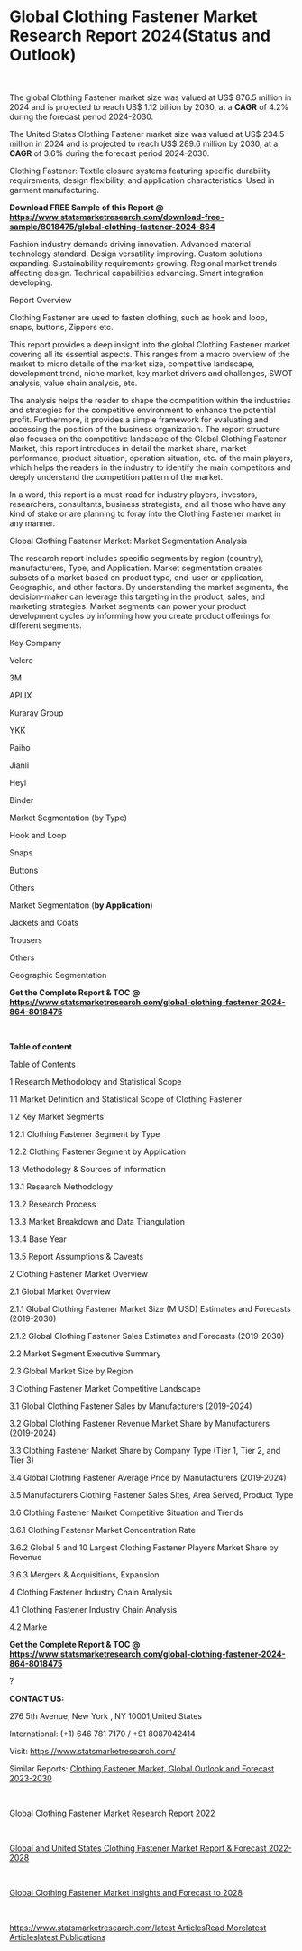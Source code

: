 <h1>Global Clothing Fastener Market Research Report 2024(Status and Outlook)</h1><br/><p>The global Clothing Fastener market size was valued at US$ 876.5 million in 2024 and is projected to reach US$ 1.12 billion by 2030, at a <strong>CAGR</strong> of 4.2% during the forecast period 2024-2030.</p>
 
 
 
 <p>The United States Clothing Fastener market size was valued at US$ 234.5 million in 2024 and is projected to reach US$ 289.6 million by 2030, at a <strong>CAGR</strong> of 3.6% during the forecast period 2024-2030.</p>
 
 
 
 <p>Clothing Fastener: Textile closure systems featuring specific durability requirements, design flexibility, and application characteristics. Used in garment manufacturing.</p>
 
 
 
 <p><strong>Download FREE Sample of this Report @ <a href="https://www.statsmarketresearch.com/download-free-sample/8018475/global-clothing-fastener-2024-864">https://www.statsmarketresearch.com/download-free-sample/8018475/global-clothing-fastener-2024-864</a></strong></p>
 
 
 
 <p>Fashion industry demands driving innovation. Advanced material technology standard. Design versatility improving. Custom solutions expanding. Sustainability requirements growing. Regional market trends affecting design. Technical capabilities advancing. Smart integration developing.</p>
 
 
 
 <p>Report Overview</p>
 
 
 
 <p>Clothing Fastener are used to fasten clothing, such as hook and loop, snaps, buttons, Zippers etc.</p>
 
 
 
 <p>This report provides a deep insight into the global Clothing Fastener market covering all its essential aspects. This ranges from a macro overview of the market to micro details of the market size, competitive landscape, development trend, niche market, key market drivers and challenges, SWOT analysis, value chain analysis, etc.</p>
 
 
 
 <p>The analysis helps the reader to shape the competition within the industries and strategies for the competitive environment to enhance the potential profit. Furthermore, it provides a simple framework for evaluating and accessing the position of the business organization. The report structure also focuses on the competitive landscape of the Global Clothing Fastener Market, this report introduces in detail the market share, market performance, product situation, operation situation, etc. of the main players, which helps the readers in the industry to identify the main competitors and deeply understand the competition pattern of the market.</p>
 
 
 
 <p>In a word, this report is a must-read for industry players, investors, researchers, consultants, business strategists, and all those who have any kind of stake or are planning to foray into the Clothing Fastener market in any manner.</p>
 
 
 
 <p>Global Clothing Fastener Market: Market Segmentation Analysis</p>
 
 
 
 <p>The research report includes specific segments by region (country), manufacturers, Type, and Application. Market segmentation creates subsets of a market based on product type, end-user or application, Geographic, and other factors. By understanding the market segments, the decision-maker can leverage this targeting in the product, sales, and marketing strategies. Market segments can power your product development cycles by informing how you create product offerings for different segments.</p>
 
 
 
 <p>Key Company</p>
 
 
 
 <p>Velcro</p>
 
 
 
 <p>3M</p>
 
 
 
 <p>APLIX</p>
 
 
 
 <p>Kuraray Group</p>
 
 
 
 <p>YKK</p>
 
 
 
 <p>Paiho</p>
 
 
 
 <p>Jianli</p>
 
 
 
 <p>Heyi</p>
 
 
 
 <p>Binder</p>
 
 
 
 <p>Market Segmentation (by Type)</p>
 
 
 
 <p>Hook and Loop</p>
 
 
 
 <p>Snaps</p>
 
 
 
 <p>Buttons</p>
 
 
 
 <p>Others</p>
 
 
 
 <p>Market Segmentation (<strong>by Application</strong>)</p>
 
 
 
 <p>Jackets and Coats</p>
 
 
 
 <p>Trousers</p>
 
 
 
 <p>Others</p>
 
 
 
 <p>Geographic Segmentation</p>
 
 
 
 <div><b>Get the Complete Report & TOC @ <a href="https://www.statsmarketresearch.com/global-clothing-fastener-2024-864-8018475">https://www.statsmarketresearch.com/global-clothing-fastener-2024-864-8018475</a></b></div>
 
 
 
 <p><br />
 
 <b>Table of content</b></p>
 
 
 
 <p>Table of Contents<br />
 
 1 Research Methodology and Statistical Scope<br />
 
 1.1 Market Definition and Statistical Scope of Clothing Fastener<br />
 
 1.2 Key Market Segments<br />
 
 1.2.1 Clothing Fastener Segment by Type<br />
 
 1.2.2 Clothing Fastener Segment by Application<br />
 
 1.3 Methodology & Sources of Information<br />
 
 1.3.1 Research Methodology<br />
 
 1.3.2 Research Process<br />
 
 1.3.3 Market Breakdown and Data Triangulation<br />
 
 1.3.4 Base Year<br />
 
 1.3.5 Report Assumptions & Caveats<br />
 
 2 Clothing Fastener Market Overview<br />
 
 2.1 Global Market Overview<br />
 
 2.1.1 Global Clothing Fastener Market Size (M USD) Estimates and Forecasts (2019-2030)<br />
 
 2.1.2 Global Clothing Fastener Sales Estimates and Forecasts (2019-2030)<br />
 
 2.2 Market Segment Executive Summary<br />
 
 2.3 Global Market Size by Region<br />
 
 3 Clothing Fastener Market Competitive Landscape<br />
 
 3.1 Global Clothing Fastener Sales by Manufacturers (2019-2024)<br />
 
 3.2 Global Clothing Fastener Revenue Market Share by Manufacturers (2019-2024)<br />
 
 3.3 Clothing Fastener Market Share by Company Type (Tier 1, Tier 2, and Tier 3)<br />
 
 3.4 Global Clothing Fastener Average Price by Manufacturers (2019-2024)<br />
 
 3.5 Manufacturers Clothing Fastener Sales Sites, Area Served, Product Type<br />
 
 3.6 Clothing Fastener Market Competitive Situation and Trends<br />
 
 3.6.1 Clothing Fastener Market Concentration Rate<br />
 
 3.6.2 Global 5 and 10 Largest Clothing Fastener Players Market Share by Revenue<br />
 
 3.6.3 Mergers & Acquisitions, Expansion<br />
 
 4 Clothing Fastener Industry Chain Analysis<br />
 
 4.1 Clothing Fastener Industry Chain Analysis<br />
 
 4.2 Marke</p>
 
 
 
 <div><b>Get the Complete Report & TOC @ <a href="https://www.statsmarketresearch.com/global-clothing-fastener-2024-864-8018475">https://www.statsmarketresearch.com/global-clothing-fastener-2024-864-8018475</a></b></div>
 
 
 
 <p>? </p>
 
 
 
 <p><b>CONTACT US:</b><br />
 
 276 5th Avenue, New York , NY 10001,United States<br />
 
 International: (+1) 646 781 7170 / +91 8087042414<br />
 
 Visit: <a href="https://www.statsmarketresearch.com/">https://www.statsmarketresearch.com/</a><br />
 
 Similar Reports: <a href="https://www.statsmarketresearch.com/global-clothing-fastener-2024-864-8018475">Clothing Fastener Market, Global Outlook and Forecast 2023-2030</a><br />
 
 <br />
 
 <a href="https://www.statsmarketresearch.com/global-clothing-fastener-2024-864-8018475">Global Clothing Fastener Market Research Report 2022</a><br />
 
 <br />
 
 <a href="https://www.statsmarketresearch.com/global-clothing-fastener-2024-864-8018475">Global and United States Clothing Fastener Market Report & Forecast 2022-2028</a><br />
 
 <br />
 
 <a href="https://www.statsmarketresearch.com/global-clothing-fastener-2024-864-8018475">Global Clothing Fastener Market Insights and Forecast to 2028</a><br />
 
 <br />
 
 <a href="https://gyeongbokgung.com">https://www.statsmarketresearch.com/</a><a href="https://hallyeomaritime.com">latest Articles</a><a href="https://jingwansa.com">Read More</a><a href="https://nguoiviet.jp/">latest Articles</a><a href="https://www.intelmarketresearch.com/">latest Publications</a></p>